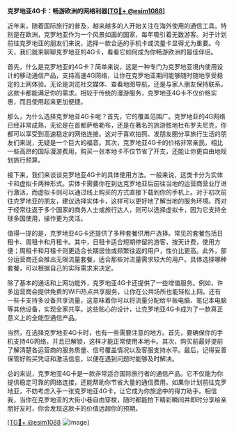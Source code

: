 **克罗地亚4G卡：畅游欧洲的网络利器[[TG💪+ @esim1088](https://t.me/s/esim1088)]**

近年来，随着国际旅行的普及，越来越多的人开始关注在海外使用的通信工具。特别是在欧洲，克罗地亚作为一个风景如画的国家，每年吸引着无数游客。对于计划前往克罗地亚的朋友们来说，选择一款合适的手机卡或流量卡显得尤为重要。今天，我们就来聊聊克罗地亚的4G卡，看看它如何成为你畅游欧洲的最佳伴侣。

首先，什么是克罗地亚的4G卡？简单来说，这是一种专门为克罗地亚境内使用设计的移动通信产品，支持高速4G网络，让你在克罗地亚期间能够随时随地享受稳定的上网体验。无论是浏览社交媒体、查看地图导航，还是与家人朋友保持联系，这款卡都能满足你的需求。相较于传统的漫游服务，克罗地亚4G卡不仅价格实惠，而且使用起来更加便捷。

那么，为什么选择克罗地亚4G卡呢？首先，它的覆盖范围广。克罗地亚的4G网络已经非常成熟，无论是在首都萨格勒布，还是在著名的旅游胜地杜布罗夫尼克，你都可以享受到高速稳定的网络连接。这对于喜欢拍照、发朋友圈分享旅行生活的朋友们来说，无疑是一个巨大的福音。其次，克罗地亚4G卡的价格非常亲民。相比一些高昂的国际漫游费用，购买一张本地卡不仅节省了开支，还能让你更自由地规划旅行预算。

接下来，我们来谈谈克罗地亚4G卡的具体使用方法。一般来说，这类卡分为实体卡和虚拟卡两种形式。实体卡需要你在到达克罗地亚后前往当地的运营商营业厅进行激活，而虚拟卡则可以通过线上购买的方式直接下载到你的手机上。对于初次前往克罗地亚的朋友，建议选择实体卡，这样可以更好地了解当地的服务环境。而对于经常往返于多个国家的商务人士或旅行达人，则可以选择虚拟卡，因为它支持全球多国使用，操作更为灵活。

值得一提的是，克罗地亚4G卡还提供了多种套餐供用户选择。常见的套餐包括日租卡、周租卡和月租卡。其中，日租卡适合短期停留的游客，按天计费，使用方便；周租卡和月租卡则更适合长期居住或频繁往返的用户，性价比更高。此外，部分运营商还会推出无限流量套餐，适合那些对流量需求较大的用户。具体选择哪种套餐，可以根据自己的实际需求来决定。

除了基本的通话和上网功能外，克罗地亚4G卡还提供了一些增值服务。例如，许多运营商会提供免费的WiFi热点共享服务，让你在公共场所也能轻松上网。还有一些卡支持多设备共享流量，这意味着你可以将流量分配给平板电脑、笔记本电脑等其他设备，实现全家共享。这些贴心的设计，让克罗地亚4G卡成为了一款真正意义上的全能型通信产品。

当然，在选择克罗地亚4G卡时，也有一些需要注意的地方。首先，要确保你的手机支持4G网络，并且已解锁，这样才能正常使用本地卡。其次，购买前最好提前了解清楚各运营商的服务质量、信号覆盖情况以及客服支持水平。最后，记得妥善保管好购买凭证和激活信息，以便在遇到问题时能够及时解决。

总的来说，克罗地亚4G卡是一款非常适合国际旅行者的通信产品。它不仅能为你提供稳定可靠的网络连接，还能帮助你节省大量的通信费用。如果你计划前往克罗地亚，不妨考虑入手一张克罗地亚4G卡，让它成为你旅途中的得力助手。相信我，当你在克罗地亚的大街小巷自由穿梭，随时都能拍下精彩瞬间并即时分享给亲朋好友时，你会发现这款卡的价值远超你的预期。

[[TG💪+ @esim1088](https://t.me/s/esim1088) ![Image](https://i.postimg.cc/4NQfJmqS/Snipaste-2025-05-13-00-14-12.png)]